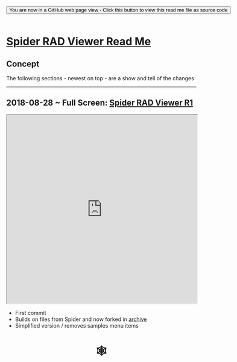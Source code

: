 <span style=display:none; >[You are now in a GitHub source code view - click this link to view Read Me file as a web page]( https://www.ladybug.tools/spider-rad-viewer/rad-viewerindex.html#cookbook/rad-to-threejs/README.md "View file as a web page." ) </span>
<div><input type=button class="btn btn-secondary btn-sm" onclick=window.location.href="https://github.com/ladybug-tools/spider-rad-viewer/tree/master/rad-viewer"
value='You are now in a GitHub web page view - Click this button to view this read me file as source code' ></div>

<br>

# [Spider RAD Viewer Read Me]( #rad-viewer/README.md )

## Concept


The following sections - newest on top - are a show and tell of the changes

***

## 2018-08-28 ~ Full Screen: [Spider RAD Viewer R1]( https://www.ladybug.tools/spider-rad-viewer/rad-viewer/r1/rad-viewer.html )

<iframe src=https://www.ladybug.tools/spider-rad-viewer/rad-viewr/r1/rad-viewer.html width=100% height=500px >Iframes are not viewable in GitHub source code view<</iframe>

* First commit
* Builds on files from Spider and now forked in [archive]( file:///D:/Dropbox/Public/git-repos/spider-rad-viewer/index.html#archive/rad-to-threejs/README.md )
* Simplified version / removes samples menu items





# <center title="hello!" ><a href=javascript:window.scrollTo(0,0); style=text-decoration:none; > &#x1f578; </a></center>

